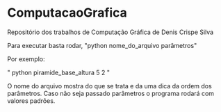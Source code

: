 # ComputacaoGrafica

Repositório dos trabalhos de Computação Gráfica de Denis Crispe Silva 

Para executar basta rodar, "python nome_do_arquivo parâmetros"

Por exemplo:

" python piramide_base_altura 5 2 "

O nome do arquivo mostra do que se trata e da uma dica da ordem dos parâmetros.
Caso não seja passado parâmetros o programa rodará com valores padrões.
